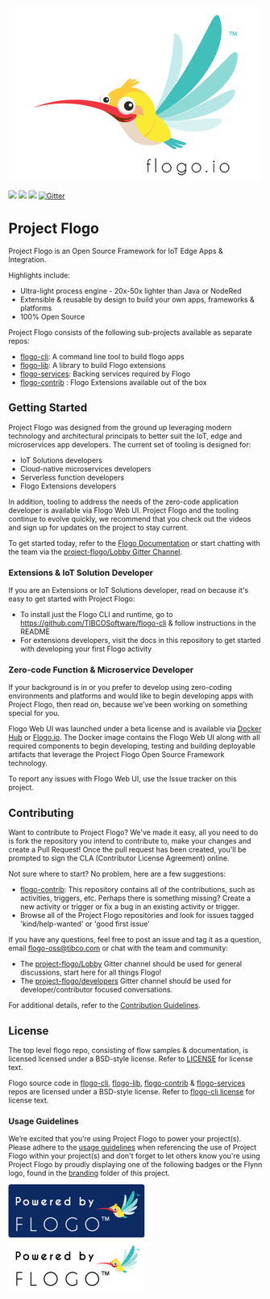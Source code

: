 ![Flynn](branding/Flynn1.png)

![](https://travis-ci.org/TIBCOSoftware/flogo.svg)
![](https://img.shields.io/badge/dependencies-up%20to%20date-green.svg)
![](https://img.shields.io/badge/license-BSD%20style-blue.svg)
[![Gitter](https://badges.gitter.im/Join%20Chat.svg)](https://gitter.im/project-flogo/Lobby?utm_source=share-link&utm_medium=link&utm_campaign=share-link)

# Project Flogo

Project Flogo is an Open Source Framework for IoT Edge Apps & Integration. 


Highlights include:
* Ultra-light process engine - 20x-50x lighter than Java or NodeRed
* Extensible & reusable by design to build your own apps, frameworks & platforms 
* 100% Open Source 

Project Flogo consists of the following sub-projects available as separate repos:
* [flogo-cli](https://github.com/TIBCOSoftware/flogo-cli): A command line tool to build flogo apps 
* [flogo-lib](https://github.com/TIBCOSoftware/flogo-lib): A library to build Flogo extensions
* [flogo-services](https://github.com/TIBCOSoftware/flogo-services): Backing services required by Flogo 
* [flogo-contrib](https://github.com/TIBCOSoftware/flogo-contrib) : Flogo Extensions available out of the box

## Getting Started

Project Flogo was designed from the ground up leveraging modern technology and architectural principals to better suit the IoT, edge and microservices app developers. The current set of tooling is designed for:

- IoT Solutions developers
- Cloud-native microservices developers
- Serverless function developers
- Flogo Extensions developers 

In addition, tooling to address the needs of the zero-code application developer is available via Flogo Web UI. Project Flogo and the tooling continue to evolve quickly, we recommend that you check out the videos and sign up for updates on the project to stay current.

To get started today, refer to the [Flogo Documentation](https://tibcosoftware.github.io/flogo/) or start chatting with the team via the [project-flogo/Lobby Gitter Channel](https://gitter.im/project-flogo/Lobby?utm_source=share-link&utm_medium=link&utm_campaign=share-link).

### Extensions & IoT Solution Developer

If you are an Extensions or IoT Solutions developer, read on because it's easy to get started with Project Flogo:
* To install just the Flogo CLI and runtime, go to https://github.com/TIBCOSoftware/flogo-cli & follow instructions in the README
* For extensions developers, visit the docs in this repository to get started with developing your first Flogo activity

### Zero-code Function & Microservice Developer

If your background is in or you prefer to develop using zero-coding environments and platforms and would like to begin developing apps with Project Flogo, then read on, because we’ve been working on something special for you.

Flogo Web UI was launched under a beta license and is available via [Docker Hub](https://hub.docker.com/r/flogo/flogo-docker) or [Flogo.io](http://flogo.io). The Docker image contains the Flogo Web UI along with all required components to begin developing, testing and building deployable artifacts that leverage the Project Flogo Open Source Framework technology.

To report any issues with Flogo Web UI, use the Issue tracker on this project.

## Contributing
Want to contribute to Project Flogo? We've made it easy, all you need to do is fork the repository you intend to contribute to, make your changes and create a Pull Request! Once the pull request has been created, you'll be prompted to sign the CLA (Contributor License Agreement) online.

Not sure where to start? No problem, here are a few suggestions:

* [flogo-contrib](https://github.com/TIBCOSoftware/flogo-contrib): This repository contains all of the contributions, such as activities, triggers, etc. Perhaps there is something missing? Create a new activity or trigger or fix a bug in an existing activity or trigger.
* Browse all of the Project Flogo repositories and look for issues tagged 'kind/help-wanted' or 'good first issue'

If you have any questions, feel free to post an issue and tag it as a question, email flogo-oss@tibco.com or chat with the team and community:

* The [project-flogo/Lobby](https://gitter.im/project-flogo/Lobby?utm_source=share-link&utm_medium=link&utm_campaign=share-link) Gitter channel should be used for general discussions, start here for all things Flogo!
* The [project-flogo/developers](https://gitter.im/project-flogo/developers?utm_source=share-link&utm_medium=link&utm_campaign=share-link) Gitter channel should be used for developer/contributor focused conversations. 

For additional details, refer to the [Contribution Guidelines](https://github.com/TIBCOSoftware/flogo/blob/master/CONTRIBUTING.md).

## License 
The top level flogo repo, consisting of flow samples & documentation, is licensed licensed under a BSD-style license. Refer to [LICENSE](https://github.com/TIBCOSoftware/flogo/blob/master/LICENSE) for license text.

Flogo source code in [flogo-cli](https://github.com/TIBCOSoftware/flogo-cli), [flogo-lib](https://github.com/TIBCOSoftware/flogo-lib), [flogo-contrib](https://github.com/TIBCOSoftware/flogo-contrib) & [flogo-services](https://github.com/TIBCOSoftware/flogo-services) repos are licensed under a BSD-style license. Refer to [flogo-cli license](https://github.com/TIBCOSoftware/flogo-cli/blob/master/TIBCO%20LICENSE.txt) for license text. 

### Usage Guidelines

We’re excited that you’re using Project Flogo to power your project(s). Please adhere to the [usage guidelines](http://flogo.io/brand-guidelines) when referencing the use of Project Flogo within your project(s) and don't forget to let others know you're using Project Flogo by proudly displaying one of the following badges or the Flynn logo, found in the [branding](branding) folder of this project.

![Powered By Project Flogo](branding/flogo_badge.png)
![Powered By Project Flogo](branding/flogo_badge_white.png)
